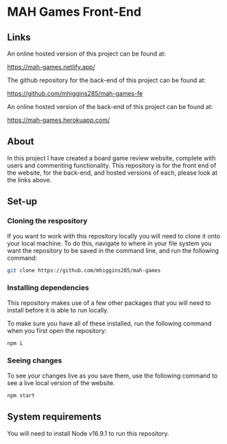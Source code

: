 # MAH Games Front-End

## Links

An online hosted version of this project can be found at:

https://mah-games.netlify.app/

The github repository for the back-end of this project can be found at:

https://github.com/mhiggins285/mah-games-fe

An online hosted version of the back-end of this project can be found at:

https://mah-games.herokuapp.com/

## About

In this project I have created a board game review website, complete with users and commenting functionality. This repository is for the front end of the website, for the back-end, and hosted versions of each, please look at the links above.

## Set-up

### Cloning the respository

If you want to work with this repository locally you will need to clone it onto your local machine. To do this, navigate to where in your file system you want the repository to be saved in the command line, and run the following command: 

```bash
git clone https://github.com/mhiggins285/mah-games
```

### Installing dependencies

This repository makes use of a few other packages that you will need to install before it is able to run locally.

To make sure you have all of these installed, run the following command when you first open the repository:

```bash
npm i
```

### Seeing changes

To see your changes live as you save them, use the following command to see a live local version of the website.

```bash
npm start
```

## System requirements

You will need to install Node v16.9.1 to run this repository.